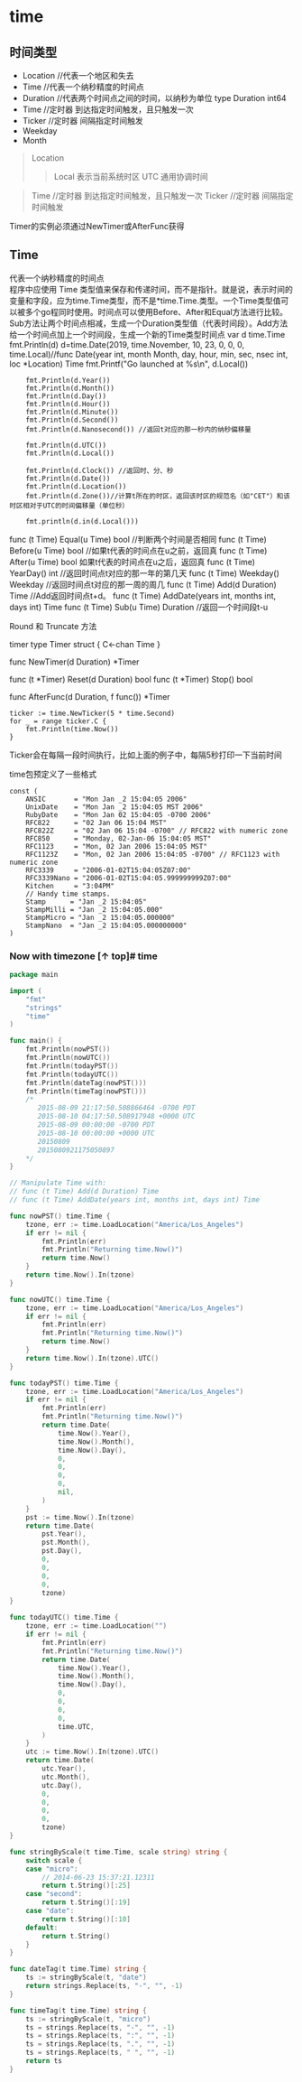 # time

## 时间类型
  - Location    //代表一个地区和失去
  - Time        //代表一个纳秒精度的时间点
  - Duration    //代表两个时间点之间的时间，以纳秒为单位  type Duration int64
  - Time        //定时器  到达指定时间触发，且只触发一次
  - Ticker      //定时器  间隔指定时间触发
  - Weekday
  - Month


>Location
>>  Local   表示当前系统时区
>>  UTC     通用协调时间
  
>Time        //定时器  到达指定时间触发，且只触发一次
>Ticker      //定时器  间隔指定时间触发  
  
Timer的实例必须通过NewTimer或AfterFunc获得
  
  
  
## Time    
  代表一个纳秒精度的时间点  
  程序中应使用 Time 类型值来保存和传递时间，而不是指针。就是说，表示时间的变量和字段，应为time.Time类型，而不是*time.Time.类型。一个Time类型值可以被多个go程同时使用。时间点可以使用Before、After和Equal方法进行比较。Sub方法让两个时间点相减，生成一个Duration类型值（代表时间段）。Add方法给一个时间点加上一个时间段，生成一个新的Time类型时间点
        var d time.Time
        fmt.Println(d)
        d=time.Date(2019, time.November, 10, 23, 0, 0, 0, time.Local)//func Date(year int, month Month, day, hour, min, sec, nsec int, loc *Location) Time
        fmt.Printf("Go launched at %s\n", d.Local())

        fmt.Println(d.Year())
        fmt.Println(d.Month())
        fmt.Println(d.Day())
        fmt.Println(d.Hour())
        fmt.Println(d.Minute())
        fmt.Println(d.Second())
        fmt.Println(d.Nanosecond()) //返回t对应的那一秒内的纳秒偏移量

        fmt.Println(d.UTC())
        fmt.Println(d.Local())

        fmt.Println(d.Clock()) //返回时、分、秒
        fmt.Println(d.Date())
        fmt.Println(d.Location())
        fmt.Println(d.Zone())//计算t所在的时区，返回该时区的规范名（如"CET"）和该时区相对于UTC的时间偏移量（单位秒）

        fmt.println(d.in(d.Local()))
        
        
func (t Time) Equal(u Time) bool //判断两个时间是否相同
func (t Time) Before(u Time) bool //如果t代表的时间点在u之前，返回真
func (t Time) After(u Time) bool  如果t代表的时间点在u之后，返回真
func (t Time) YearDay() int //返回时间点t对应的那一年的第几天
func (t Time) Weekday() Weekday  //返回时间点t对应的那一周的周几
func (t Time) Add(d Duration) Time //Add返回时间点t+d。
func (t Time) AddDate(years int, months int, days int) Time
func (t Time) Sub(u Time) Duration  //返回一个时间段t-u


Round 和 Truncate 方法
        


timer
type Timer struct { C<-chan Time }

func NewTimer(d Duration) *Timer

func (t *Timer) Reset(d Duration) bool
func (t *Timer) Stop() bool

func AfterFunc(d Duration, f func()) *Timer



```golang
ticker := time.NewTicker(5 * time.Second)
for _ = range ticker.C {
    fmt.Println(time.Now())
}
```
Ticker会在每隔一段时间执行，比如上面的例子中，每隔5秒打印一下当前时间

time包预定义了一些格式
```
const (
    ANSIC       = "Mon Jan _2 15:04:05 2006"
    UnixDate    = "Mon Jan _2 15:04:05 MST 2006"
    RubyDate    = "Mon Jan 02 15:04:05 -0700 2006"
    RFC822      = "02 Jan 06 15:04 MST"
    RFC822Z     = "02 Jan 06 15:04 -0700" // RFC822 with numeric zone
    RFC850      = "Monday, 02-Jan-06 15:04:05 MST"
    RFC1123     = "Mon, 02 Jan 2006 15:04:05 MST"
    RFC1123Z    = "Mon, 02 Jan 2006 15:04:05 -0700" // RFC1123 with numeric zone
    RFC3339     = "2006-01-02T15:04:05Z07:00"
    RFC3339Nano = "2006-01-02T15:04:05.999999999Z07:00"
    Kitchen     = "3:04PM"
    // Handy time stamps.
    Stamp      = "Jan _2 15:04:05"
    StampMilli = "Jan _2 15:04:05.000"
    StampMicro = "Jan _2 15:04:05.000000"
    StampNano  = "Jan _2 15:04:05.000000000"
)
```

### Now with timezone  [↑ top]# time

```go
package main

import (
	"fmt"
	"strings"
	"time"
)

func main() {
	fmt.Println(nowPST())
	fmt.Println(nowUTC())
	fmt.Println(todayPST())
	fmt.Println(todayUTC())
	fmt.Println(dateTag(nowPST()))
	fmt.Println(timeTag(nowPST()))
	/*
	   2015-08-09 21:17:50.508866464 -0700 PDT
	   2015-08-10 04:17:50.508917948 +0000 UTC
	   2015-08-09 00:00:00 -0700 PDT
	   2015-08-10 00:00:00 +0000 UTC
	   20150809
	   2015080921175050897
	*/
}

// Manipulate Time with:
// func (t Time) Add(d Duration) Time
// func (t Time) AddDate(years int, months int, days int) Time

func nowPST() time.Time {
	tzone, err := time.LoadLocation("America/Los_Angeles")
	if err != nil {
		fmt.Println(err)
		fmt.Println("Returning time.Now()")
		return time.Now()
	}
	return time.Now().In(tzone)
}

func nowUTC() time.Time {
	tzone, err := time.LoadLocation("America/Los_Angeles")
	if err != nil {
		fmt.Println(err)
		fmt.Println("Returning time.Now()")
		return time.Now()
	}
	return time.Now().In(tzone).UTC()
}

func todayPST() time.Time {
	tzone, err := time.LoadLocation("America/Los_Angeles")
	if err != nil {
		fmt.Println(err)
		fmt.Println("Returning time.Now()")
		return time.Date(
			time.Now().Year(),
			time.Now().Month(),
			time.Now().Day(),
			0,
			0,
			0,
			0,
			nil,
		)
	}
	pst := time.Now().In(tzone)
	return time.Date(
		pst.Year(),
		pst.Month(),
		pst.Day(),
		0,
		0,
		0,
		0,
		tzone)
}

func todayUTC() time.Time {
	tzone, err := time.LoadLocation("")
	if err != nil {
		fmt.Println(err)
		fmt.Println("Returning time.Now()")
		return time.Date(
			time.Now().Year(),
			time.Now().Month(),
			time.Now().Day(),
			0,
			0,
			0,
			0,
			time.UTC,
		)
	}
	utc := time.Now().In(tzone).UTC()
	return time.Date(
		utc.Year(),
		utc.Month(),
		utc.Day(),
		0,
		0,
		0,
		0,
		tzone)
}

func stringByScale(t time.Time, scale string) string {
	switch scale {
	case "micro":
		// 2014-06-23 15:37:21.12311
		return t.String()[:25]
	case "second":
		return t.String()[:19]
	case "date":
		return t.String()[:10]
	default:
		return t.String()
	}
}

func dateTag(t time.Time) string {
	ts := stringByScale(t, "date")
	return strings.Replace(ts, "-", "", -1)
}

func timeTag(t time.Time) string {
	ts := stringByScale(t, "micro")
	ts = strings.Replace(ts, "-", "", -1)
	ts = strings.Replace(ts, ":", "", -1)
	ts = strings.Replace(ts, ".", "", -1)
	ts = strings.Replace(ts, " ", "", -1)
	return ts
}
```
